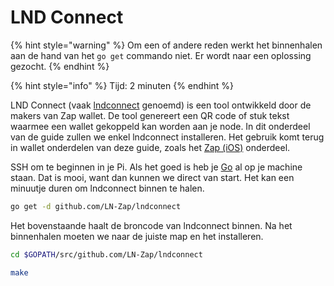 # LND Connect

{% hint style="warning" %}
Om een of andere reden werkt het binnenhalen aan de hand van het `go get` commando niet. Er wordt naar een oplossing gezocht.
{% endhint %}

{% hint style="info" %}
Tijd: 2 minuten
{% endhint %}

LND Connect \(vaak [lndconnect](https://github.com/LN-Zap/lndconnect) genoemd\) is een tool ontwikkeld door de makers van Zap wallet. De tool genereert een QR code of stuk tekst waarmee een wallet gekoppeld kan worden aan je node. In dit onderdeel van de guide zullen we enkel lndconnect installeren. Het gebruik komt terug in wallet onderdelen van deze guide, zoals het [Zap \(iOS\)](https://node.bitdeal.nl/ios/zap) onderdeel.

SSH om te beginnen in je Pi. Als het goed is heb je [Go](https://node.bitdeal.nl/raspberry-pi/algemene-dependencies-installeren#golang) al op je machine staan. Dat is mooi, want dan kunnen we direct van start. Het kan een minuutje duren om lndconnect binnen te halen.

```bash
go get -d github.com/LN-Zap/lndconnect
```

Het bovenstaande haalt de broncode van lndconnect binnen. Na het binnenhalen moeten we naar de juiste map en het installeren.

```bash
cd $GOPATH/src/github.com/LN-Zap/lndconnect
```

```bash
make
```

